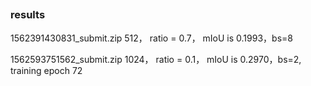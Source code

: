 ##

### results

1562391430831_submit.zip  512， ratio = 0.7， mIoU is 0.1993，bs=8

1562593751562_submit.zip  1024， ratio = 0.1， mIoU is 0.2970，bs=2, training epoch 72
